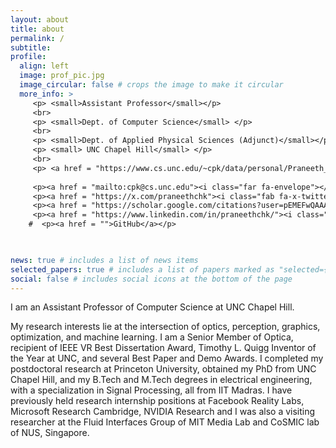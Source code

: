 ```yaml
---
layout: about
title: about
permalink: /
subtitle:
profile:
  align: left
  image: prof_pic.jpg
  image_circular: false # crops the image to make it circular
  more_info: >
     <p> <small>Assistant Professor</small></p> 
     <br>
     <p> <small>Dept. of Computer Science</small> </p>
     <br>
     <p> <small>Dept. of Applied Physical Sciences (Adjunct)</small></p> 
     <p> <small> UNC Chapel Hill</small> </p> 
     <br>
     <p> <a href = "https://www.cs.unc.edu/~cpk/data/personal/Praneeth_CV.pdf"> <bold> CV </bold></a>  | </p> 
     
     <p><a href = "mailto:cpk@cs.unc.edu"><i class="far fa-envelope"></i></a> </p>
     <p><a href = "https://x.com/praneethchk"><i class="fab fa-x-twitter"></i></a> </p>  
     <p><a href = "https://scholar.google.com/citations?user=pEMEFwQAAAAJ&hl=en&oi=ao"><i class="far fa-graduation-cap"></i> </a> </p>  
     <p><a href = "https://www.linkedin.com/in/praneethchk/"><i class="fab fa-linkedin"></i></a></p>  
    #  <p><a href = "">GitHub</a></p>
    


news: true # includes a list of news items
selected_papers: true # includes a list of papers marked as "selected={true}"
social: false # includes social icons at the bottom of the page
---
```


<!-- Write your biography here. Tell the world about yourself. Link to your favorite [subreddit](http://reddit.com). You can put a picture in, too. The code is already in, just name your picture `prof_pic.jpg` and put it in the `img/` folder.

Put your address / P.O. box / other info right below your picture. You can also disable any of these elements by editing `profile` property of the YAML header of your `_pages/about.md`. Edit `_bibliography/papers.bib` and Jekyll will render your [publications page](/al-folio/publications/) automatically.

Link to your social media connections, too. This theme is set up to use [Font Awesome icons](https://fontawesome.com/) and [Academicons](https://jpswalsh.github.io/academicons/), like the ones below. Add your Facebook, Twitter, LinkedIn, Google Scholar, or just disable all of them. -->

I am an Assistant Professor of Computer Science at UNC Chapel Hill.   

My research interests lie at the intersection of optics, perception, graphics, optimization, and machine learning. I am a Senior Member of Optica, recipient of IEEE VR Best Dissertation Award, Timothy L. Quigg Inventor of the Year at UNC, and several Best Paper and Demo Awards. I completed my postdoctoral research at Princeton University, obtained my PhD from UNC Chapel Hill, and my B.Tech and M.Tech degrees in electrical engineering, with a specialization in Signal Processing, all from IIT Madras. I have previously held research internship positions at Facebook Reality Labs, Microsoft Research Cambridge, NVIDIA Research and I was also a visiting researcher at the Fluid Interfaces Group of MIT Media Lab and CoSMIC lab of NUS, Singapore. 
